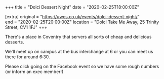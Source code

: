 +++
title = "Dolci Dessert Night"
date = "2020-02-25T18:00:00Z"

[extra]
original = "https://uwcs.co.uk/events/dolci-dessert-night/"    
end = "2020-02-25T20:00:00Z"
location = "Dolci Take Me Away, 25 Trinity Street, CV1 1FJ"
+++

There's a place in Coventry that servers all sorts of cheap and delicious desserts.

We'll meet up on campus at the bus interchange at 6 or you can meet us there for around 6:30.

Please click going on the Facebook event so we have some rough numbers (or inform an exec member\!)

